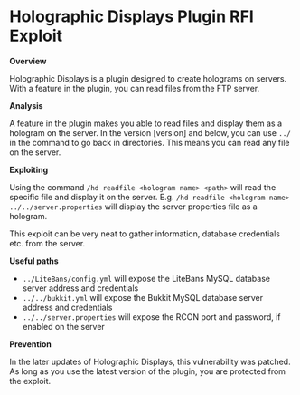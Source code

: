 # Holographic Displays Plugin RFI Exploit

**Overview**

Holographic Displays is a plugin designed to create holograms on servers. With a feature in the plugin, you can read files from the FTP server.

**Analysis**

A feature in the plugin makes you able to read files and display them as a hologram on the server. In the version [version] and below, you can use `../` in the command to go back in directories. This means you can read any file on the server.

**Exploiting**

Using the command `/hd readfile <hologram name> <path>` will read the specific file and display it on the server. E.g. `/hd readfile <hologram name> ../../server.properties` will display the server properties file as a hologram.

This exploit can be very neat to gather information, database credentials etc. from the server.

**Useful paths**

- `../LiteBans/config.yml` will expose the LiteBans MySQL database server address and credentials
- `../../bukkit.yml` will expose the Bukkit MySQL database server address and credentials
- `../../server.properties` will expose the RCON port and password, if enabled on the server

**Prevention**

In the later updates of Holographic Displays, this vulnerability was patched. As long as you use the latest version of the plugin, you are protected from the exploit.